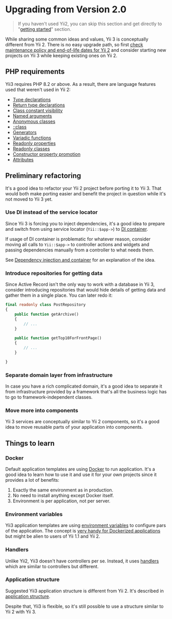 # Upgrading from Version 2.0

> If you haven't used Yii2, you can skip this section and get directly to "[getting started](../start/installation.md)"
> section.

While sharing some common ideas and values, Yii 3 is conceptually different from Yii 2. There is no easy upgrade
path, so first [check maintenance policy and end-of-life dates for Yii 2](https://www.yiiframework.com/release-cycle)
and consider starting new projects on Yii 3 while keeping existing ones on Yii 2.

## PHP requirements

Yii3 requires PHP 8.2 or above. As a result, there are language features used that weren't used in Yii 2:

- [Type declarations](https://www.php.net/manual/en/functions.arguments.php#functions.arguments.type-declaration)
- [Return type declarations](https://www.php.net/manual/en/functions.returning-values.php#functions.returning-values.type-declaration)
- [Class constant visibility](https://www.php.net/manual/en/language.oop5.constants.php)
- [Named arguments](https://www.php.net/manual/en/functions.arguments.php#functions.named-arguments)
- [Anonymous classes](https://www.php.net/manual/en/language.oop5.anonymous.php)
- [::class](https://www.php.net/manual/en/language.oop5.basic.php#language.oop5.basic.class.class)
- [Generators](https://www.php.net/manual/en/language.generators.php)
- [Variadic functions](https://www.php.net/manual/en/functions.arguments.php#functions.variable-arg-list)
- [Readonly properties](https://www.php.net/manual/en/language.oop5.properties.php#language.oop5.properties.readonly-properties)
- [Readonly classes](https://www.php.net/manual/en/language.oop5.basic.php#language.oop5.basic.class.readonly)
- [Constructor property promotion](https://www.php.net/manual/en/language.oop5.decon.php#language.oop5.decon.constructor.promotion)
- [Attributes](https://www.php.net/manual/en/language.attributes.php)

## Preliminary refactoring

It's a good idea to refactor your Yii 2 project before porting it to Yii 3. That would both make porting easier
and benefit the project in question while it's not moved to Yii 3 yet.

### Use DI instead of the service locator

Since Yii 3 is forcing you to inject dependencies, it's a good idea to prepare and switch from using
service locator (`Yii::$app->`) to [DI container](https://www.yiiframework.com/doc/guide/2.0/en/concept-di-container).

If usage of DI container is problematic for whatever reason, consider moving all calls to `Yii::$app->` to controller
actions and widgets and passing dependencies manually from a controller to what needs them.

See [Dependency injection and container](../concept/di-container.md) for an explanation of the idea.

### Introduce repositories for getting data

Since Active Record isn't the only way to work with a database in Yii 3, consider introducing repositories that would
hide details of getting data and gather them in a single place. You can later redo it: 

```php
final readonly class PostRepository
{
    public function getArchive()
    {
        // ...
    }
    
    public function getTop10ForFrontPage()
    {
        // ...
    }

}
```

### Separate domain layer from infrastructure

In case you have a rich complicated domain, it's a good idea to separate it from infrastructure provided by a framework
that's all the business logic has to go to framework-independent classes.

### Move more into components

Yii 3 services are conceptually similar to Yii 2 components, so it's a good idea to move reusable parts of your application
into components.

## Things to learn

### Docker

Default application templates are using [Docker](https://www.docker.com/get-started/) to run application.
It's a good idea to learn how to use it and use it for your own projects since it provides a lot of benefits:

1. Exactly the same environment as in production.
2. No need to install anything except Docker itself.
3. Environment is per application, not per server.

### Environment variables

Yii3 application templates are using [environment variables](https://en.wikipedia.org/wiki/Environment_variable)
to configure pars of the application. The concept is [very handy for Dockerized applications](https://12factor.net/)
but might be alien to users of Yii 1.1 and Yii 2.

### Handlers

Unlike Yii2, Yii3 doesn't have controllers per se. Instead, it uses [handlers](../structure/handler.md) which
are similar to controllers but different.

### Application structure

Suggested Yii3 application structure is different from Yii 2. 
It's described in [application structure](../structure/overview.md).

Despite that, Yii3 is flexible, so it's still possible to use a structure similar to Yii 2 with Yii 3.
